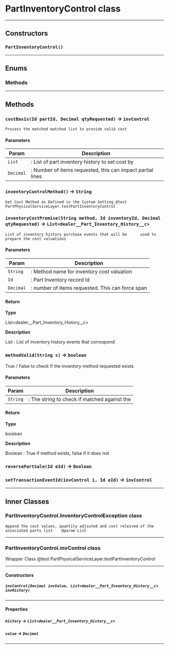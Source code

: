 # PartInventoryControl class
---
## Constructors
### `PartInventoryControl()`
---
## Enums
### Methods

---
## Methods
### `costBasis(Id partId, Decimal qtyRequested)` → `invControl`

 	Process the matched matched list to provide valid cost

#### Parameters
|Param|Description|
|-----|-----------|
|`List` |  	:	List of part inventory history to set cost by |
|`Decimal` |  	:	Number of items requested, this can impact partial lines |

### `inventoryControlMethod()` → `String`

 	Get Cost Method as Defined in the Custom Setting @test PartPhysicalServiceLayer.testPartInventoryControl

### `inventoryCostPremise(String method, Id inventoryId, Decimal qtyRequested)` → `List<dealer__Part_Inventory_History__c>`

 	List of inventory history purchase events that will be 		used to prepare the cost valuations

#### Parameters
|Param|Description|
|-----|-----------|
|`String` |  	: 	Method name for inventory cost valuation |
|`Id` |  		:	Part Inventory record Id |
|`Decimal` |  	:	number of items requested.  This can force span |

#### Return

**Type**

List&lt;dealer__Part_Inventory_History__c&gt;

**Description**

List 	:	List of inventory history events that corrospond

### `methodValid(String s)` → `boolean`

 True / False to check if the inventory method requested exists

#### Parameters
|Param|Description|
|-----|-----------|
|`String` |  	:	The string to check if matched against the |

#### Return

**Type**

boolean

**Description**

Boolean 	:	True if method exists, false if it does not

### `reversePartSale(Id eId)` → `Boolean`
### `setTransactionEventId(invControl i, Id eId)` → `invControl`
---
## Inner Classes

### PartInventoryControl.InventoryControlException class

 	Append the cost values, quantity adjsuted and cost releived of the associated parts list 	@param List

---
### PartInventoryControl.invControl class

 Wrapper Class @test PartPhysicalServiceLayer.testPartInventoryControl

---
#### Constructors
##### `invControl(Decimal invValue, List<dealer__Part_Inventory_History__c> invHistory)`
---
#### Properties

##### `history` → `List<dealer__Part_Inventory_History__c>`

##### `value` → `Decimal`

---
